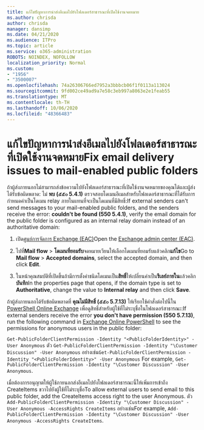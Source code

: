 ```yaml
---
title: แก้ไขปัญหาการนำส่งอีเมลไปยังโฟลเดอร์สาธารณะที่เปิดใช้งานจดหมาย
ms.author: chrisda
author: chrisda
manager: dansimp
ms.date: 04/21/2020
ms.audience: ITPro
ms.topic: article
ms.service: o365-administration
ROBOTS: NOINDEX, NOFOLLOW
localization_priority: Normal
ms.custom:
- "1956"
- "3500007"
ms.openlocfilehash: 74a26306766ed7952a3bbbcb06f1f0113a113024
ms.sourcegitcommit: 9fd002ce49ad9a7e58c3eb997a8063e2e1feab55
ms.translationtype: MT
ms.contentlocale: th-TH
ms.lasthandoff: 10/06/2020
ms.locfileid: "48366483"
---
```

# <a name="fix-email-delivery-issues-to-mail-enabled-public-folders"></a><span data-ttu-id="a4b58-102">แก้ไขปัญหาการนำส่งอีเมลไปยังโฟลเดอร์สาธารณะที่เปิดใช้งานจดหมาย</span><span class="sxs-lookup"><span data-stu-id="a4b58-102">Fix email delivery issues to mail-enabled public folders</span></span>

<span data-ttu-id="a4b58-103">ถ้าผู้ส่งภายนอกไม่สามารถส่งข้อความไปยังโฟลเดอร์สาธารณะที่เปิดใช้งานจดหมายของคุณได้และผู้ส่งได้รับข้อผิดพลาด: ไม่ **พบ (๕๕๐ 5.4.1)** ตรวจสอบโดเมนอีเมลสำหรับโฟลเดอร์สาธารณะที่ได้รับการกำหนดค่าเป็นโดเมน relay ภายในแทนที่จะเป็นโดเมนที่มีสิทธิ์:</span><span class="sxs-lookup"><span data-stu-id="a4b58-103">If external senders can't send messages to your mail-enabled public folders, and the senders receive the error: **couldn't be found (550 5.4.1)**, verify the email domain for the public folder is configured as an internal relay domain instead of an authoritative domain:</span></span>

1. <span data-ttu-id="a4b58-104">เปิด[ศูนย์การจัดการ Exchange (EAC)](https://docs.microsoft.com/Exchange/exchange-admin-center)</span><span class="sxs-lookup"><span data-stu-id="a4b58-104">Open the [Exchange admin center (EAC)](https://docs.microsoft.com/Exchange/exchange-admin-center).</span></span>

2. <span data-ttu-id="a4b58-105">ไปที่**Mail flow** \> **โดเมนที่ยอมรับ**จดหมายเวียนให้เลือกโดเมนที่ยอมรับแล้วคลิก**แก้ไข**</span><span class="sxs-lookup"><span data-stu-id="a4b58-105">Go to **Mail flow** \> **Accepted domains**, select the accepted domain, and then click **Edit**.</span></span>

3. <span data-ttu-id="a4b58-106">ในหน้าคุณสมบัติที่เปิดขึ้นถ้ามีการตั้งค่าชนิดโดเมนเป็น**สิทธิ์**ให้เปลี่ยนค่าเป็น**รีเลย์ภายใน**แล้วคลิก**บันทึก**</span><span class="sxs-lookup"><span data-stu-id="a4b58-106">In the properties page that opens, if the domain type is set to **Authoritative**, change the value to **Internal relay** and then click **Save**.</span></span>

<span data-ttu-id="a4b58-107">ถ้าผู้ส่งภายนอกได้รับข้อผิดพลาดที่ **คุณไม่มีสิทธิ์ (๕๕๐ 5.7.13)** ให้เรียกใช้คำสั่งต่อไปนี้ใน [PowerShell Online Exchange](https://docs.microsoft.com/powershell/exchange/exchange-online/connect-to-exchange-online-powershell/connect-to-exchange-online-powershell) เพื่อดูสิทธิ์สำหรับผู้ใช้ที่ไม่ระบุชื่อในโฟลเดอร์สาธารณะ:</span><span class="sxs-lookup"><span data-stu-id="a4b58-107">If external senders receive the error **you don't have permission (550 5.7.13)**, run the following command in [Exchange Online PowerShell](https://docs.microsoft.com/powershell/exchange/exchange-online/connect-to-exchange-online-powershell/connect-to-exchange-online-powershell) to see the permissions for anonymous users in the public folder:</span></span>

<span data-ttu-id="a4b58-108">`Get-PublicFolderClientPermission -Identity "<PublicFolderIdentity>" -User Anonymous` ตัว `Get-PublicFolderClientPermission -Identity "\Customer Discussion" -User Anonymous` อย่างเช่น</span><span class="sxs-lookup"><span data-stu-id="a4b58-108">`Get-PublicFolderClientPermission -Identity "<PublicFolderIdentity>" -User Anonymous` For example, `Get-PublicFolderClientPermission -Identity "\Customer Discussion" -User Anonymous`.</span></span>

<span data-ttu-id="a4b58-109">เมื่อต้องการอนุญาตให้ผู้ใช้ภายนอกส่งอีเมลไปยังโฟลเดอร์สาธารณะนี้ให้เพิ่มการเข้าถึง CreateItems ขวาไปยังผู้ใช้ที่ไม่ระบุชื่อ</span><span class="sxs-lookup"><span data-stu-id="a4b58-109">To allow external users to send email to this public folder, add the CreateItems access right to the user Anonymous.</span></span> <span data-ttu-id="a4b58-110">ตัว `Add-PublicFolderClientPermission -Identity "\Customer Discussion" -User Anonymous -AccessRights CreateItems` อย่างเช่น</span><span class="sxs-lookup"><span data-stu-id="a4b58-110">For example, `Add-PublicFolderClientPermission -Identity "\Customer Discussion" -User Anonymous -AccessRights CreateItems`.</span></span>
